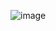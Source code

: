 ![image](https://github.com/varunram2001/VerliogCodes/assets/80676450/94362e53-9e20-423c-908c-5002d1debb2d)

